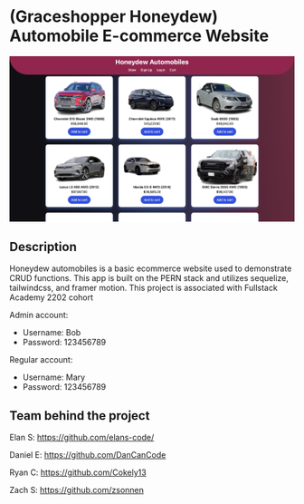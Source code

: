 # (Graceshopper Honeydew) Automobile E-commerce Website

![Honeydew Automobiles](./public/honeydew-desktop.png)

## Description

Honeydew automobiles is a basic ecommerce website used to demonstrate CRUD functions. This app is built on the PERN stack and utilizes sequelize, tailwindcss, and framer motion. This project is associated with Fullstack Academy 2202 cohort

Admin account:
 - Username: Bob
 - Password: 123456789

Regular account: 
 - Username: Mary
 - Password: 123456789

## Team behind the project

Elan S: https://github.com/elans-code/

Daniel E: https://github.com/DanCanCode

Ryan C: https://github.com/Cokely13

Zach S: https://github.com/zsonnen
